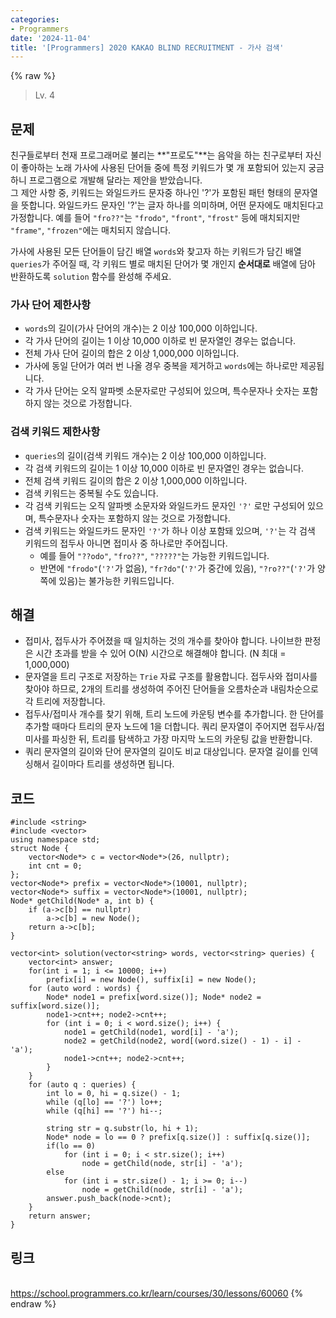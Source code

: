 ```yaml
---
categories:
- Programmers
date: '2024-11-04'
title: '[Programmers] 2020 KAKAO BLIND RECRUITMENT - 가사 검색'
---
```


{% raw %}
> Lv. 4<br>

## 문제
친구들로부터 천재 프로그래머로 불리는  **"프로도"**는 음악을 하는 친구로부터 자신이 좋아하는 노래 가사에 사용된 단어들 중에 특정 키워드가 몇 개 포함되어 있는지 궁금하니 프로그램으로 개발해 달라는 제안을 받았습니다.  
그 제안 사항 중, 키워드는 와일드카드 문자중 하나인 '?'가 포함된 패턴 형태의 문자열을 뜻합니다. 와일드카드 문자인 '?'는 글자 하나를 의미하며, 어떤 문자에도 매치된다고 가정합니다. 예를 들어  `"fro??"`는  `"frodo"`,  `"front"`,  `"frost"`  등에 매치되지만  `"frame"`,  `"frozen"`에는 매치되지 않습니다.

가사에 사용된 모든 단어들이 담긴 배열  `words`와 찾고자 하는 키워드가 담긴 배열  `queries`가 주어질 때, 각 키워드 별로 매치된 단어가 몇 개인지  **순서대로**  배열에 담아 반환하도록  `solution`  함수를 완성해 주세요.

### 가사 단어 제한사항
-   `words`의 길이(가사 단어의 개수)는 2 이상 100,000 이하입니다.
-   각 가사 단어의 길이는 1 이상 10,000 이하로 빈 문자열인 경우는 없습니다.
-   전체 가사 단어 길이의 합은 2 이상 1,000,000 이하입니다.
-   가사에 동일 단어가 여러 번 나올 경우 중복을 제거하고  `words`에는 하나로만 제공됩니다.
-   각 가사 단어는 오직 알파벳 소문자로만 구성되어 있으며, 특수문자나 숫자는 포함하지 않는 것으로 가정합니다.

### 검색 키워드 제한사항
-   `queries`의 길이(검색 키워드 개수)는 2 이상 100,000 이하입니다.
-   각 검색 키워드의 길이는 1 이상 10,000 이하로 빈 문자열인 경우는 없습니다.
-   전체 검색 키워드 길이의 합은 2 이상 1,000,000 이하입니다.
-   검색 키워드는 중복될 수도 있습니다.
-   각 검색 키워드는 오직 알파벳 소문자와 와일드카드 문자인  `'?'`  로만 구성되어 있으며, 특수문자나 숫자는 포함하지 않는 것으로 가정합니다.
-   검색 키워드는 와일드카드 문자인  `'?'`가 하나 이상 포함돼 있으며,  `'?'`는 각 검색 키워드의 접두사 아니면 접미사 중 하나로만 주어집니다.
    -   예를 들어  `"??odo"`,  `"fro??"`,  `"?????"`는 가능한 키워드입니다.
    -   반면에  `"frodo"`(`'?'`가 없음),  `"fr?do"`(`'?'`가 중간에 있음),  `"?ro??"`(`'?'`가 양쪽에 있음)는 불가능한 키워드입니다.

## 해결
- 접미사, 접두사가 주어졌을 때 일치하는 것의 개수를 찾아야 합니다. 나이브한 판정은 시간 초과를 받을 수 있어 O(N) 시간으로 해결해야 합니다. (N 최대 = 1,000,000)
- 문자열을 트리 구조로 저장하는 `Trie` 자료 구조를 활용합니다. 접두사와 접미사를 찾아야 하므로, 2개의 트리를 생성하여 주어진 단어들을 오름차순과 내림차순으로 각 트리에 저장합니다.
- 접두사/접미사 개수를 찾기 위해, 트리 노드에 카운팅 변수를 추가합니다. 한 단어를 추가할 때마다 트리의 문자 노드에 1을 더합니다. 쿼리 문자열이 주어지면 접두사/접미사를 파싱한 뒤, 트리를 탐색하고 가장 마지막 노드의 카운팅 값을 반환합니다.
- 쿼리 문자열의 길이와 단어 문자열의 길이도 비교 대상입니다. 문자열 길이를 인덱싱해서 길이마다 트리를 생성하면 됩니다.

## 코드
```
#include <string>
#include <vector>
using namespace std;
struct Node {
    vector<Node*> c = vector<Node*>(26, nullptr);
    int cnt = 0;
};
vector<Node*> prefix = vector<Node*>(10001, nullptr);
vector<Node*> suffix = vector<Node*>(10001, nullptr);
Node* getChild(Node* a, int b) {
    if (a->c[b] == nullptr)
        a->c[b] = new Node();
    return a->c[b];
}

vector<int> solution(vector<string> words, vector<string> queries) {
    vector<int> answer;
    for(int i = 1; i <= 10000; i++) 
        prefix[i] = new Node(), suffix[i] = new Node();
    for (auto word : words) {
        Node* node1 = prefix[word.size()]; Node* node2 = suffix[word.size()];
        node1->cnt++; node2->cnt++;
        for (int i = 0; i < word.size(); i++) {
            node1 = getChild(node1, word[i] - 'a');
            node2 = getChild(node2, word[(word.size() - 1) - i] - 'a');
            node1->cnt++; node2->cnt++;
        }
    }
    for (auto q : queries) {
        int lo = 0, hi = q.size() - 1;
        while (q[lo] == '?') lo++;
        while (q[hi] == '?') hi--;
        
        string str = q.substr(lo, hi + 1);
        Node* node = lo == 0 ? prefix[q.size()] : suffix[q.size()];
        if(lo == 0)
            for (int i = 0; i < str.size(); i++)
                node = getChild(node, str[i] - 'a');
        else
            for (int i = str.size() - 1; i >= 0; i--)
                node = getChild(node, str[i] - 'a');
        answer.push_back(node->cnt);
    }
    return answer;
}
```

## 링크
<br>https://school.programmers.co.kr/learn/courses/30/lessons/60060
{% endraw %}